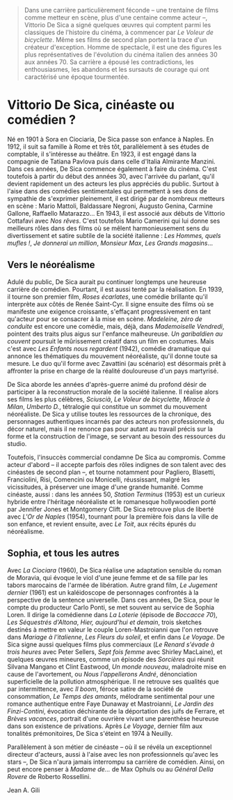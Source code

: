 > Dans une carrière particulièrement féconde – une trentaine de films comme metteur en scène, plus d'une centaine comme acteur –, Vittorio De Sica a signé quelques œuvres qui comptent parmi les classiques de l'histoire du cinéma, à commencer par _Le Voleur de bicyclette_. Même ses films de second plan portent la trace d'un créateur d'exception. Homme de spectacle, il est une des figures les plus représentatives de l'évolution du cinéma italien des années 30 aux années 70. Sa carrière a épousé les contradictions, les enthousiasmes, les abandons et les sursauts de courage qui ont caractérisé une époque tourmentée.

# Vittorio De Sica, cinéaste ou comédien ?

Né en 1901 à Sora en Ciociaria, De Sica passe son enfance à Naples. En 1912, il suit sa famille à Rome et très tôt, parallèlement à ses études de comptable, il s'intéresse au théâtre. En 1923, il est engagé dans la compagnie de Tatiana Pavlova puis dans celle d'Italia Almirante Manzini. Dans ces années, De Sica commence également à faire du cinéma. C'est toutefois à partir du début des années 30, avec l'arrivée du parlant, qu'il devient rapidement un des acteurs les plus appréciés du public. Surtout à l'aise dans des comédies sentimentales qui permettent à ses dons de sympathie de s'exprimer pleinement, il est dirigé par de nombreux metteurs en scène : Mario Mattoli, Baldassare Negroni, Augusto Genina, Carmine Gallone, Raffaello Matarazzo... En 1943, il est associé aux débuts de Vittorio Cottafavi avec _Nos rêves_. C'est toutefois Mario Camerini qui lui donne ses meilleurs rôles dans des films où se mêlent harmonieusement sens du divertissement et satire subtile de la société italienne : _Les Hommes, quels mufles !_, _Je donnerai un million_, _Monsieur Max_, _Les Grands magasins_...

## Vers le néoréalisme

Adulé du public, De Sica aurait pu continuer longtemps une heureuse carrière de comédien. Pourtant, il est aussi tenté par la réalisation. En 1939, il tourne son premier film, _Roses écarlates_, une comédie brillante qu'il interprète aux côtés de Renée Saint-Cyr. Il signe ensuite des films où se manifeste une exigence croissante, s'effaçant progressivement en tant qu'acteur pour se consacrer à la mise en scène. _Madeleine, zéro de conduite_ est encore une comédie, mais, déjà, dans _Mademoiselle Vendredi_, pointent des traits plus aigus sur l'enfance malheureuse. _Un garibaldien au couvent_ poursuit le mûrissement créatif dans un film en costumes. Mais c'est avec _Les Enfants nous regardent_ (1942), comédie dramatique qui annonce les thématiques du mouvement néoréaliste, qu'il donne toute sa mesure. Le duo qu'il forme avec Zavattini (au scénario) est désormais prêt à affronter la prise en charge de la réalité douloureuse d'un pays martyrisé.

De Sica aborde les années d'après-guerre animé du profond désir de participer à la reconstruction morale de la société italienne. Il réalise alors ses films les plus célèbres, _Sciuscià_, _Le Voleur de bicyclette_, _Miracle à Milan_, _Umberto D._, tétralogie qui constitue un sommet du mouvement néoréaliste. De Sica y utilise toutes les ressources de la chronique, des personnages authentiques incarnés par des acteurs non professionnels, du décor naturel, mais il ne renonce pas pour autant au travail précis sur la forme et la construction de l'image, se servant au besoin des ressources du studio.

Toutefois, l'insuccès commercial condamne De Sica au compromis. Comme acteur d'abord – il accepte parfois des rôles indignes de son talent avec des cinéastes de second plan –, et tourne notamment pour Pagliero, Blasetti, Franciolini, Risi, Comencini ou Monicelli, réussissant, malgré les vicissitudes, à préserver une image d'une grande humanité. Comme cinéaste, aussi : dans les années 50, _Station Terminus_ (1953) est un curieux hybride entre l'héritage néoréaliste et le romanesque hollywoodien porté par Jennifer Jones et Montgomery Clift. De Sica retrouve plus de liberté avec _L'Or de Naples_ (1954), tournant pour la première fois dans la ville de son enfance, et revient ensuite, avec _Le Toit_, aux récits épurés du néoréalisme.

## Sophia, et tous les autres

Avec _La Ciociara_ (1960), De Sica réalise une adaptation sensible du roman de Moravia, qui évoque le viol d'une jeune femme et de sa fille par les tabors marocains de l'armée de libération. Autre grand film, _Le Jugement dernier_ (1961) est un kaléidoscope de personnages confrontés à la perspective de la sentence universelle. Dans ces années, De Sica, pour le compte du producteur Carlo Ponti, se met souvent au service de Sophia Loren. Il dirige la comédienne dans _La Loterie_ (épisode de _Boccacce 70_), _Les Séquestrés d'Altona_, _Hier, aujourd'hui et demain_, trois sketches destinés à mettre en valeur le couple Loren-Mastroianni que l'on retrouve dans _Mariage à l'italienne_, _Les Fleurs du soleil_, et enfin dans _Le Voyage_. De Sica signe aussi quelques films plus commerciaux (_Le Renard s'évade à trois heures_ avec Peter Sellers, _Sept fois femme_ avec Shirley MacLaine), et quelques œuvres mineures, comme un épisode des _Sorcières_ qui réunit Silvana Mangano et Clint Eastwood, _Un monde nouveau_, maladroite mise en cause de l'avortement, ou _Nous l'appellerons André_, dénonciation superficielle de la pollution atmosphérique. Il ne retrouve ses qualités que par intermittence, avec _Il boom_, féroce satire de la société de consommation, _Le Temps des amants_, mélodrame sentimental pour une romance authentique entre Faye Dunaway et Mastroianni, _Le Jardin des Finzi-Contini_, évocation déchirante de la déportation des juifs de Ferrare, et _Brèves vacances_, portrait d'une ouvrière vivant une parenthèse heureuse dans son existence de privations. Après _Le Voyage_, dernier film aux tonalités prémonitoires, De Sica s'éteint en 1974 à Neuilly.

Parallèlement à son métier de cinéaste – où il se révéla un exceptionnel directeur d'acteurs, aussi à l'aise avec les non professionnels qu'avec les stars –, De Sica n'aura jamais interrompu sa carrière de comédien. Ainsi, on peut encore penser à _Madame de..._ de Max Ophuls ou au _Général Della Rovere_ de Roberto Rossellini.

Jean A. Gili
